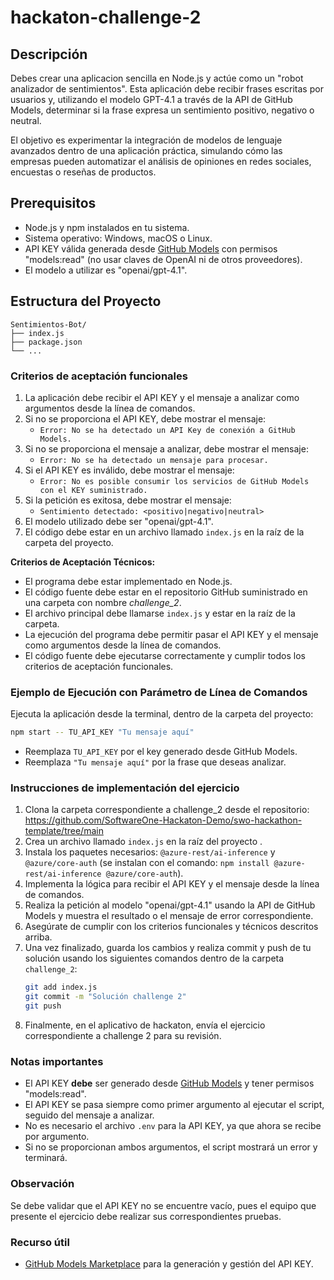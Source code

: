 
# hackaton-challenge-2


## Descripción

Debes crear una aplicacion sencilla en Node.js y actúe como un "robot analizador de sentimientos". Esta aplicación debe recibir frases escritas por usuarios y, utilizando el modelo GPT-4.1 a través de la API de GitHub Models, determinar si la frase expresa un sentimiento positivo, negativo o neutral.

El objetivo es experimentar la integración de modelos de lenguaje avanzados dentro de una aplicación práctica, simulando cómo las empresas pueden automatizar el análisis de opiniones en redes sociales, encuestas o reseñas de productos.

## Prerequisitos

- Node.js y npm instalados en tu sistema.
- Sistema operativo: Windows, macOS o Linux.
- API KEY válida generada desde [GitHub Models](https://github.com/marketplace/models) con permisos "models:read" (no usar claves de OpenAI ni de otros proveedores).
- El modelo a utilizar es "openai/gpt-4.1".

## Estructura del Proyecto

```
Sentimientos-Bot/
├── index.js
├── package.json
└── ...
```

### Criterios de aceptación funcionales

1. La aplicación debe recibir el API KEY y el mensaje a analizar como argumentos desde la línea de comandos.
2. Si no se proporciona el API KEY, debe mostrar el mensaje:
   - `Error: No se ha detectado un API Key de conexión a GitHub Models.`
3. Si no se proporciona el mensaje a analizar, debe mostrar el mensaje:
   - `Error: No se ha detectado un mensaje para procesar.`
4. Si el API KEY es inválido, debe mostrar el mensaje:
   - `Error: No es posible consumir los servicios de GitHub Models con el KEY suministrado.`
5. Si la petición es exitosa, debe mostrar el mensaje:
   - `Sentimiento detectado: <positivo|negativo|neutral>`
6. El modelo utilizado debe ser "openai/gpt-4.1".
7. El código debe estar en un archivo llamado `index.js` en la raíz de la carpeta del proyecto.

**Criterios de Aceptación Técnicos:**
- El programa debe estar implementado en Node.js.
- El código fuente debe estar en el repositorio GitHub suministrado en una carpeta con nombre _challenge_2_.
- El archivo principal debe llamarse `index.js` y estar en la raíz de la carpeta.
- La ejecución del programa debe permitir pasar el API KEY y el mensaje como argumentos desde la línea de comandos.
- El código fuente debe ejecutarse correctamente y cumplir todos los criterios de aceptación funcionales.

### Ejemplo de Ejecución con Parámetro de Línea de Comandos

Ejecuta la aplicación desde la terminal, dentro de la carpeta del proyecto:

```sh
npm start -- TU_API_KEY "Tu mensaje aquí"
```

- Reemplaza `TU_API_KEY` por el key generado desde GitHub Models.
- Reemplaza `"Tu mensaje aquí"` por la frase que deseas analizar.



### Instrucciones de implementación del ejercicio

1. Clona la carpeta correspondiente a challenge_2 desde el repositorio:
   https://github.com/SoftwareOne-Hackaton-Demo/swo-hackathon-template/tree/main
2. Crea un archivo llamado `index.js` en la raíz del proyecto .
3. Instala los paquetes necesarios: `@azure-rest/ai-inference` y `@azure/core-auth` (se instalan con el comando: `npm install @azure-rest/ai-inference @azure/core-auth`).
4. Implementa la lógica para recibir el API KEY y el mensaje desde la línea de comandos.
5. Realiza la petición al modelo "openai/gpt-4.1" usando la API de GitHub Models y muestra el resultado o el mensaje de error correspondiente.
6. Asegúrate de cumplir con los criterios funcionales y técnicos descritos arriba.
7. Una vez finalizado, guarda los cambios y realiza commit y push de tu solución usando los siguientes comandos dentro de la carpeta `challenge_2`:
   ```sh
   git add index.js
   git commit -m "Solución challenge 2"
   git push
   ```
8. Finalmente, en el aplicativo de hackaton, envía el ejercicio correspondiente a challenge 2 para su revisión.




### Notas importantes
- El API KEY **debe** ser generado desde [GitHub Models](https://github.com/marketplace/models) y tener permisos "models:read".
- El API KEY se pasa siempre como primer argumento al ejecutar el script, seguido del mensaje a analizar.
- No es necesario el archivo `.env` para la API KEY, ya que ahora se recibe por argumento.
- Si no se proporcionan ambos argumentos, el script mostrará un error y terminará.

### Observación
Se debe validar que el API KEY no se encuentre vacío, pues el equipo que presente el ejercicio debe realizar sus correspondientes pruebas.

### Recurso útil
- [GitHub Models Marketplace](https://github.com/marketplace/models) para la generación y gestión del API KEY.